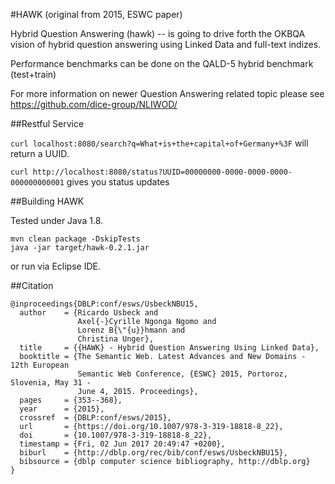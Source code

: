 #HAWK (original from 2015, ESWC paper)



Hybrid Question Answering (hawk) -- is going to drive forth the OKBQA vision of hybrid question answering using Linked Data and full-text indizes. 

Performance benchmarks can be done on the QALD-5 hybrid benchmark (test+train)

For more information on newer Question Answering related topic please see https://github.com/dice-group/NLIWOD/

##Restful Service

``curl localhost:8080/search?q=What+is+the+capital+of+Germany+%3F``
will return a UUID.


``curl http://localhost:8080/status?UUID=00000000-0000-0000-0000-000000000001`` gives you status updates

##Building HAWK

Tested under Java 1.8. 
```
mvn clean package -DskipTests
java -jar target/hawk-0.2.1.jar
```
or run via Eclipse IDE.

##Citation 
```
@inproceedings{DBLP:conf/esws/UsbeckNBU15,
  author    = {Ricardo Usbeck and
               Axel{-}Cyrille Ngonga Ngomo and
               Lorenz B{\"{u}}hmann and
               Christina Unger},
  title     = {{HAWK} - Hybrid Question Answering Using Linked Data},
  booktitle = {The Semantic Web. Latest Advances and New Domains - 12th European
               Semantic Web Conference, {ESWC} 2015, Portoroz, Slovenia, May 31 -
               June 4, 2015. Proceedings},
  pages     = {353--368},
  year      = {2015},
  crossref  = {DBLP:conf/esws/2015},
  url       = {https://doi.org/10.1007/978-3-319-18818-8_22},
  doi       = {10.1007/978-3-319-18818-8_22},
  timestamp = {Fri, 02 Jun 2017 20:49:47 +0200},
  biburl    = {http://dblp.org/rec/bib/conf/esws/UsbeckNBU15},
  bibsource = {dblp computer science bibliography, http://dblp.org}
}
```
